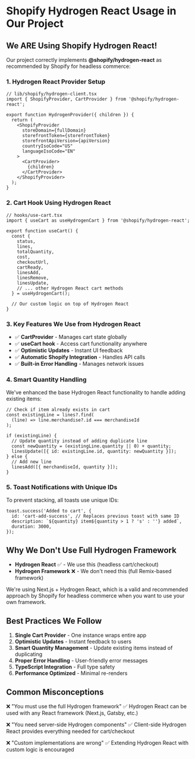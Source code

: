 # Shopify Hydrogen React Usage in Our Project

## We ARE Using Shopify Hydrogen React! 

Our project correctly implements **@shopify/hydrogen-react** as recommended by Shopify for headless commerce:

### 1. **Hydrogen React Provider Setup**
```tsx
// lib/shopify/hydrogen-client.tsx
import { ShopifyProvider, CartProvider } from '@shopify/hydrogen-react';

export function HydrogenProvider({ children }) {
  return (
    <ShopifyProvider
      storeDomain={fullDomain}
      storefrontToken={storefrontToken}
      storefrontApiVersion={apiVersion}
      countryIsoCode="US"
      languageIsoCode="EN"
    >
      <CartProvider>
        {children}
      </CartProvider>
    </ShopifyProvider>
  );
}
```

### 2. **Cart Hook Using Hydrogen React**
```tsx
// hooks/use-cart.tsx
import { useCart as useHydrogenCart } from '@shopify/hydrogen-react';

export function useCart() {
  const {
    status,
    lines,
    totalQuantity,
    cost,
    checkoutUrl,
    cartReady,
    linesAdd,
    linesRemove,
    linesUpdate,
    // ... other Hydrogen React cart methods
  } = useHydrogenCart();
  
  // Our custom logic on top of Hydrogen React
}
```

### 3. **Key Features We Use from Hydrogen React**

- ✅ **CartProvider** - Manages cart state globally
- ✅ **useCart hook** - Access cart functionality anywhere
- ✅ **Optimistic Updates** - Instant UI feedback
- ✅ **Automatic Shopify Integration** - Handles API calls
- ✅ **Built-in Error Handling** - Manages network issues

### 4. **Smart Quantity Handling**

We've enhanced the base Hydrogen React functionality to handle adding existing items:

```tsx
// Check if item already exists in cart
const existingLine = lines?.find(
  (line) => line.merchandise?.id === merchandiseId
);

if (existingLine) {
  // Update quantity instead of adding duplicate line
  const newQuantity = (existingLine.quantity || 0) + quantity;
  linesUpdate([{ id: existingLine.id, quantity: newQuantity }]);
} else {
  // Add new line
  linesAdd([{ merchandiseId, quantity }]);
}
```

### 5. **Toast Notifications with Unique IDs**

To prevent stacking, all toasts use unique IDs:

```tsx
toast.success('Added to cart', {
  id: 'cart-add-success', // Replaces previous toast with same ID
  description: `${quantity} item${quantity > 1 ? 's' : ''} added`,
  duration: 3000,
});
```

## Why We Don't Use Full Hydrogen Framework

- **Hydrogen React** ✅ - We use this (headless cart/checkout)
- **Hydrogen Framework** ❌ - We don't need this (full Remix-based framework)

We're using Next.js + Hydrogen React, which is a valid and recommended approach by Shopify for headless commerce when you want to use your own framework.

## Best Practices We Follow

1. **Single Cart Provider** - One instance wraps entire app
2. **Optimistic Updates** - Instant feedback to users
3. **Smart Quantity Management** - Update existing items instead of duplicating
4. **Proper Error Handling** - User-friendly error messages
5. **TypeScript Integration** - Full type safety
6. **Performance Optimized** - Minimal re-renders

## Common Misconceptions

❌ "You must use the full Hydrogen framework"
✅ Hydrogen React can be used with any React framework (Next.js, Gatsby, etc.)

❌ "You need server-side Hydrogen components"
✅ Client-side Hydrogen React provides everything needed for cart/checkout

❌ "Custom implementations are wrong"
✅ Extending Hydrogen React with custom logic is encouraged